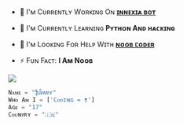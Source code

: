 - 🔭 I'ᴍ Cᴜʀʀᴇɴᴛʟʏ Wᴏʀᴋɪɴɢ Oɴ **<a href="https://t.me/innexiaBot">ɪɴɴᴇxɪᴀ ʙᴏᴛ </a>**

- 🌱 I'ᴍ Cᴜʀʀᴇɴᴛʟʏ Lᴇᴀʀɴɪɴɢ **Pʏᴛʜᴏɴ Aɴᴅ ʜᴀᴄᴋɪɴɢ**

- 🤔 I'ᴍ Lᴏᴏᴋɪɴɢ Fᴏʀ Hᴇʟᴘ Wɪᴛʜ **[ɴᴏᴏʙ ᥴᴏᴅᴇʀ](HTTPS://t.me/useIes)**

- ⚡ Fᴜɴ Fᴀᴄᴛ: **I Aᴍ Nᴏᴏʙ**


<img src="https://komarev.com/ghpvc/?username=DarkCybers&label=Pʀᴏғɪʟᴇ%20Vɪᴇᴡs&color=blueviolet&style=flat-square" />

```python
Nᴀᴍᴇ = "ֆǟʍʍʏ"
Wʜᴏ Aᴍ I = ['Cᴏᴅɪɴɢ = ❣️']
Aɢᴇ = "17"
Cᴏᴜɴᴛʀʏ = "🇮🇳"
```

